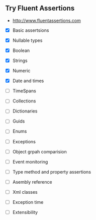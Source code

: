 ## Try Fluent Assertions

- http://www.fluentassertions.com

- [x] Basic assertsions
- [x] Nullable types
- [x] Boolean
- [x] Strings
- [x] Numeric
- [x] Date and times
- [ ] TimeSpans
- [ ] Collections
- [ ] Dictionaries
- [ ] Guids
- [ ] Enums
- [ ] Exceptions
- [ ] Object grpah comparision
- [ ] Event monitoring
- [ ] Type method and property assertions
- [ ] Asembly reference
- [ ] Xml classes
- [ ] Exception time
- [ ] Extensibility

